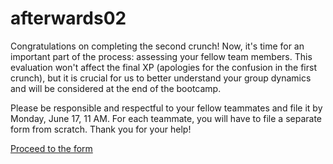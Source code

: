 # afterwards02

Congratulations on completing the second crunch! Now, it's time for an important part of the process: assessing your fellow team members. This evaluation won't affect the final XP (apologies for the confusion in the first crunch), but it is crucial for us to better understand your group dynamics and will be considered at the end of the bootcamp.

Please be responsible and respectful to your fellow teammates and file it by Monday, June 17, 11 AM. For each teammate, you will have to file a separate form from scratch. 
Thank you for your help!

[Proceed to the form](https://forms.gle/CaL7R1Qf7ZdB3z5i9)
